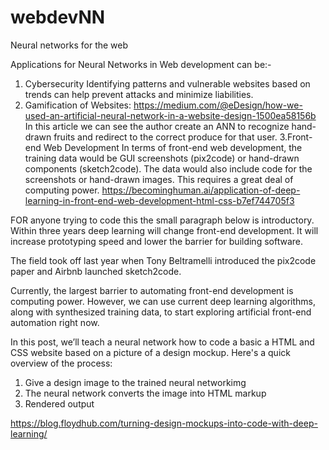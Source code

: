 # webdevNN
Neural networks for the web

Applications for Neural Networks in Web development can be:- 
1. Cybersecurity
    Identifying patterns and vulnerable websites based on trends can help prevent attacks and minimize liabilities.
2. Gamification of Websites:
    https://medium.com/@eDesign/how-we-used-an-artificial-neural-network-in-a-website-design-1500ea58156b
    In this article we can see the author create an ANN to recognize hand-drawn fruits and redirect to the correct produce for that      user.
3.Front-end Web Development
    In terms of front-end web development, the training data would be GUI screenshots (pix2code) or hand-drawn components (sketch2code). The data would also include code for the screenshots or hand-drawn images. This requires a great deal of computing power.
    https://becominghuman.ai/application-of-deep-learning-in-front-end-web-development-html-css-b7ef744705f3
    
  FOR anyone trying to code this the small paragraph below is introductory.
Within three years deep learning will change front-end development. It will increase prototyping speed and lower the barrier for building software.

The field took off last year when Tony Beltramelli introduced the pix2code paper and Airbnb launched sketch2code.

Currently, the largest barrier to automating front-end development is computing power. However, we can use current deep learning algorithms, along with synthesized training data, to start exploring artificial front-end automation right now.

In this post, we’ll teach a neural network how to code a basic a HTML and CSS website based on a picture of a design mockup. Here's a quick overview of the process:
1) Give a design image to the trained neural networkimg
2) The neural network converts the image into HTML markup
3) Rendered output

https://blog.floydhub.com/turning-design-mockups-into-code-with-deep-learning/
